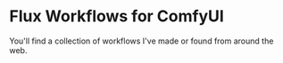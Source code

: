 # Flux Workflows for ComfyUI

You'll find a collection of workflows I've made or found from around the web.
